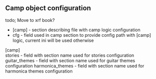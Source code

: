 ## Camp object configuration

todo; Move to xrf book?

- [camp] - section describing file with camp logic configuration
- cfg - field used in camp section to provide config path with [camp] logic, current ini will be used otherwise

[camp] <br/>
stories - field with section name used for stories configuration
guitar_themes - field with section name used for guitar themes configuration
harmonica_themes - field with section name used for harmonica themes configuration
